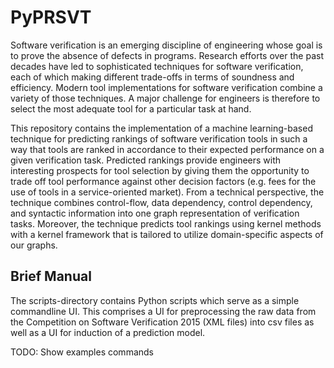 # PyPRSVT

Software verification is an emerging discipline of engineering whose goal is to prove the absence of defects in programs.
Research efforts over the past decades have led to sophisticated techniques for software verification, each of which making different trade-offs in terms of soundness and efficiency.
Modern tool implementations for software verification combine a variety of those techniques.
A major challenge for engineers is therefore to select the most adequate tool for a particular task at hand.

This repository contains the implementation of a machine learning-based technique for predicting rankings of software verification tools in such a way that tools are ranked in accordance to their expected performance on a given verification task. Predicted rankings provide engineers with interesting prospects for tool selection by giving them the opportunity to trade off tool performance against other decision factors (e.g. fees for the use of tools in a service-oriented market).
From a technical perspective, the technique combines control-flow, data dependency, control dependency, and syntactic information into one graph representation of verification tasks.
Moreover, the technique predicts tool rankings using kernel methods with a kernel framework that is tailored to utilize domain-specific aspects of our graphs.

## Brief Manual

The scripts-directory contains Python scripts which serve as a simple commandline UI. This comprises a UI for preprocessing the raw data from the Competition on Software Verification 2015 (XML files) into csv files as well as a UI for induction of a prediction model. 

TODO: Show examples commands
